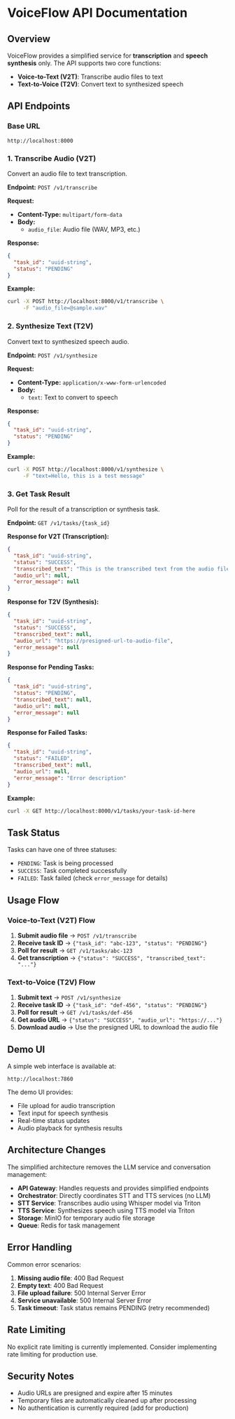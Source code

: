 # VoiceFlow API Documentation

## Overview

VoiceFlow provides a simplified service for **transcription** and **speech synthesis** only. The API supports two core functions:

- **Voice-to-Text (V2T)**: Transcribe audio files to text
- **Text-to-Voice (T2V)**: Convert text to synthesized speech

## API Endpoints

### Base URL
```
http://localhost:8000
```

### 1. Transcribe Audio (V2T)

Convert an audio file to text transcription.

**Endpoint:** `POST /v1/transcribe`

**Request:**
- **Content-Type:** `multipart/form-data`
- **Body:**
  - `audio_file`: Audio file (WAV, MP3, etc.)

**Response:**
```json
{
  "task_id": "uuid-string",
  "status": "PENDING"
}
```

**Example:**
```bash
curl -X POST http://localhost:8000/v1/transcribe \
     -F "audio_file=@sample.wav"
```

### 2. Synthesize Text (T2V)

Convert text to synthesized speech audio.

**Endpoint:** `POST /v1/synthesize`

**Request:**
- **Content-Type:** `application/x-www-form-urlencoded`
- **Body:**
  - `text`: Text to convert to speech

**Response:**
```json
{
  "task_id": "uuid-string", 
  "status": "PENDING"
}
```

**Example:**
```bash
curl -X POST http://localhost:8000/v1/synthesize \
     -F "text=Hello, this is a test message"
```

### 3. Get Task Result

Poll for the result of a transcription or synthesis task.

**Endpoint:** `GET /v1/tasks/{task_id}`

**Response for V2T (Transcription):**
```json
{
  "task_id": "uuid-string",
  "status": "SUCCESS",
  "transcribed_text": "This is the transcribed text from the audio file",
  "audio_url": null,
  "error_message": null
}
```

**Response for T2V (Synthesis):**
```json
{
  "task_id": "uuid-string", 
  "status": "SUCCESS",
  "transcribed_text": null,
  "audio_url": "https://presigned-url-to-audio-file",
  "error_message": null
}
```

**Response for Pending Tasks:**
```json
{
  "task_id": "uuid-string",
  "status": "PENDING",
  "transcribed_text": null,
  "audio_url": null,
  "error_message": null
}
```

**Response for Failed Tasks:**
```json
{
  "task_id": "uuid-string",
  "status": "FAILED", 
  "transcribed_text": null,
  "audio_url": null,
  "error_message": "Error description"
}
```

**Example:**
```bash
curl -X GET http://localhost:8000/v1/tasks/your-task-id-here
```

## Task Status

Tasks can have one of three statuses:

- `PENDING`: Task is being processed
- `SUCCESS`: Task completed successfully
- `FAILED`: Task failed (check `error_message` for details)

## Usage Flow

### Voice-to-Text (V2T) Flow

1. **Submit audio file** → `POST /v1/transcribe`
2. **Receive task ID** → `{"task_id": "abc-123", "status": "PENDING"}`
3. **Poll for result** → `GET /v1/tasks/abc-123`
4. **Get transcription** → `{"status": "SUCCESS", "transcribed_text": "..."}`

### Text-to-Voice (T2V) Flow

1. **Submit text** → `POST /v1/synthesize`
2. **Receive task ID** → `{"task_id": "def-456", "status": "PENDING"}`
3. **Poll for result** → `GET /v1/tasks/def-456`
4. **Get audio URL** → `{"status": "SUCCESS", "audio_url": "https://..."}`
5. **Download audio** → Use the presigned URL to download the audio file

## Demo UI

A simple web interface is available at:
```
http://localhost:7860
```

The demo UI provides:
- File upload for audio transcription
- Text input for speech synthesis
- Real-time status updates
- Audio playback for synthesis results

## Architecture Changes

The simplified architecture removes the LLM service and conversation management:

- **API Gateway**: Handles requests and provides simplified endpoints
- **Orchestrator**: Directly coordinates STT and TTS services (no LLM)
- **STT Service**: Transcribes audio using Whisper model via Triton
- **TTS Service**: Synthesizes speech using TTS model via Triton
- **Storage**: MinIO for temporary audio file storage
- **Queue**: Redis for task management

## Error Handling

Common error scenarios:

1. **Missing audio file**: 400 Bad Request
2. **Empty text**: 400 Bad Request  
3. **File upload failure**: 500 Internal Server Error
4. **Service unavailable**: 500 Internal Server Error
5. **Task timeout**: Task status remains PENDING (retry recommended)

## Rate Limiting

No explicit rate limiting is currently implemented. Consider implementing rate limiting for production use.

## Security Notes

- Audio URLs are presigned and expire after 15 minutes
- Temporary files are automatically cleaned up after processing
- No authentication is currently required (add for production)
